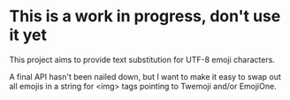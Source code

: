 # This is a work in progress, don't use it yet

This project aims to provide text substitution for UTF-8 emoji characters.

A final API hasn't been nailed down, but I want to make it easy to swap out
all emojis in a string for &lt;img&gt; tags pointing to Twemoji and/or
EmojiOne.
